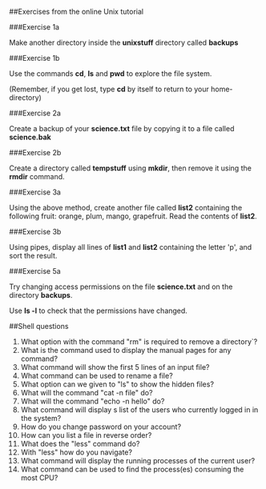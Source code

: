 ##Exercises from the online Unix tutorial

###Exercise 1a

Make another directory inside the **unixstuff** directory called **backups**

###Exercise 1b

Use the commands **cd**, **ls** and **pwd** to explore the file system.

(Remember, if you get lost, type **cd** by itself to return to your home-directory)

###Exercise 2a

Create a backup of your **science.txt** file by copying it to a file called **science.bak**

###Exercise 2b

Create a directory called **tempstuff** using **mkdir**, then remove it using the **rmdir** command.

###Exercise 3a

Using the above method, create another file called **list2** containing the following fruit: orange, plum, mango, grapefruit. Read the contents of **list2**.

###Exercise 3b

Using pipes, display all lines of **list1** and **list2** containing the letter 'p', and sort the result.

###Exercise 5a

Try changing access permissions on the file **science.txt** and on the directory **backups**.

Use **ls -l** to check that the permissions have changed.

##Shell questions

1. What option with the command "rm" is required to remove a directory`?
1. What is the command used to display the manual pages for any command?
1. What command will show the first 5 lines of an input file?
1. What command can be used to rename a file?
1. What option can we given to "ls" to show the hidden files?
1. What will the command "cat -n file" do?
1. What will the command "echo -n hello" do?
1. What command will display s list of the users who currently logged in in the system?
1. How do you change password on your account?
1. How can you list a file in reverse order?
1. What does the "less" command do?
1. With "less" how do you navigate?
1. What command will display the running processes of the current user?
1. What command can be used to find the process(es) consuming the most CPU?

